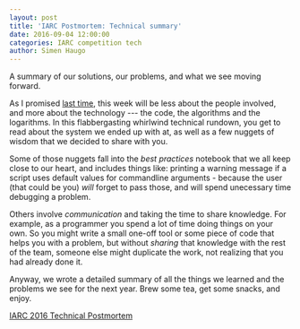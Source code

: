 ```yaml
---
layout: post
title: 'IARC Postmortem: Technical summary'
date: 2016-09-04 12:00:00
categories: IARC competition tech
author: Simen Haugo
---
```



A summary of our solutions, our problems, and what we see moving forward.

As I promised [last time](/blog/2016-08-28-retrospect-2016), this week will be less about the people involved, and more about the technology --- the code, the algorithms and the logarithms. In this flabbergasting whirlwind technical rundown, you get to read about the system we ended up with at, as well as a few nuggets of wisdom that we decided to share with you.

Some of those nuggets fall into the _best practices_ notebook that we all keep close to our heart, and includes things like: printing a warning message if a script uses default values for commandline arguments - because the user (that could be you) _will_ forget to pass those, and will spend unecessary time debugging a problem.

Others involve _communication_ and taking the time to share knowledge. For example, as a programmer you spend a lot of time doing things on your own. So you might write a small one-off tool or some piece of code that helps you with a problem, but without _sharing_ that knowledge with the rest of the team, someone else might duplicate the work, not realizing that you had already done it.

Anyway, we wrote a detailed summary of all the things we learned and the problems we see for the next year. Brew some tea, get some snacks, and enjoy.

[IARC 2016 Technical Postmortem](/imagesations/iarc16)
